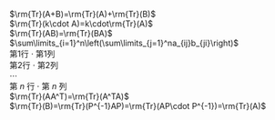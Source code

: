  $\rm{Tr}(A+B)=\rm{Tr}(A)+\rm{Tr}(B)$   
 $\rm{Tr}(k\cdot A)=k\cdot\rm{Tr}(A)$   
 $\rm{Tr}(AB)=\rm{Tr}(BA)$   
 $\sum\limits_{i=1}^n\left(\sum\limits_{j=1}^na_{ij}b_{ji}\right)$   
第1行 $\cdot$ 第1列  
第2行 $\cdot$ 第2列  
 $\cdots$   
第 $n$ 行 $\cdot$ 第 $n$ 列  
 $\rm{Tr}(AA^T)=\rm{Tr}(A^TA)$   
 $\rm{Tr}(B)=\rm{Tr}(P^{-1}AP)=\rm{Tr}(AP\cdot P^{-1})=\rm{Tr}(A)$   
